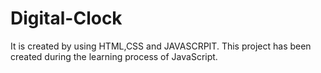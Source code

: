 # Digital-Clock
It is created by using HTML,CSS and JAVASCRPIT. This project has been created during the learning process of JavaScript.

